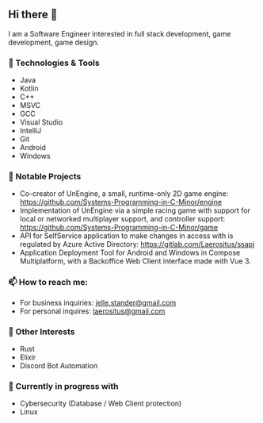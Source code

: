 ## Hi there 👋

I am a Software Engineer interested in full stack development, game development, game design.

### 🔧 Technologies & Tools
- Java
- Kotlin 
- C++
- MSVC
- GCC
- Visual Studio
- IntelliJ
- Git
- Android
- Windows

### 🚀 Notable Projects
- Co-creator of UnEngine, a small, runtime-only 2D game engine: https://github.com/Systems-Programming-in-C-Minor/engine
- Implementation of UnEngine via a simple racing game with support for local or networked multiplayer support, and controller support: https://github.com/Systems-Programming-in-C-Minor/game
- API for SelfService application to make changes in access with is regulated by Azure Active Directory: https://gitlab.com/Laerositus/ssapi
- Application Deployment Tool for Android and Windows in Compose Multiplatform, with a Backoffice Web Client interface made with Vue 3.

### 📫 How to reach me:
- For business inquiries: jelle.stander@gmail.com
- For personal inquires: laerositus@gmail.com

### 🔭 Other Interests
- Rust
- Elixir
- Discord Bot Automation

### 🌱 Currently in progress with
- Cybersecurity (Database / Web Client protection)
- Linux


<!--
**Laerositus/Laerositus** is a ✨ _special_ ✨ repository because its `README.md` (this file) appears on your GitHub profile.

Here are some ideas to get you started:

- 🔭 I’m currently working on ...
- 🌱 I’m currently learning ...
- 👯 I’m looking to collaborate on ...
- 🤔 I’m looking for help with ...
- 💬 Ask me about ...
- 📫 How to reach me: ...
- 😄 Pronouns: ...
- ⚡ Fun fact: ...
-->
